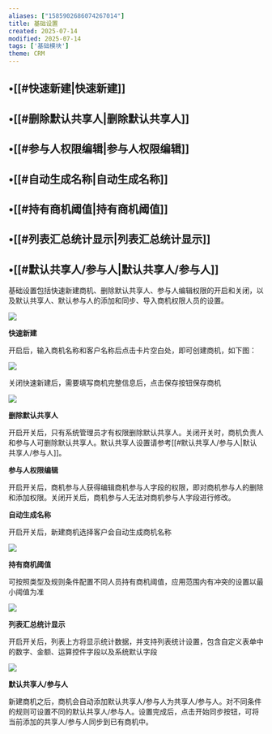 ```yaml
---
aliases: ["1585902686074267014"]
title: 基础设置
created: 2025-07-14
modified: 2025-07-14
tags: ['基础模块']
theme: CRM
---
```


## •[[#快速新建|快速新建]]

## •[[#删除默认共享人|删除默认共享人]]

## •[[#参与人权限编辑|参与人权限编辑]]

## •[[#自动生成名称|自动生成名称]]

## •[[#持有商机阈值|持有商机阈值]]

## •[[#列表汇总统计显示|列表汇总统计显示]]

## •[[#默认共享人/参与人|默认共享人/参与人]]

基础设置包括快速新建商机、删除默认共享人、参与人编辑权限的开启和关闭，以及默认共享人、默认参与人的添加和同步、导入商机权限人员的设置。

![](https://myhelpdoc.oss-cn-heyuan.aliyuncs.com/mdimages/7ffeabbf1bf4a0595fe368e7dc5d16a2.jpg)

**快速新建**

开启后，输入商机名称和客户名称后点击卡片空白处，即可创建商机，如下图：

![](https://myhelpdoc.oss-cn-heyuan.aliyuncs.com/mdimages/8ef392f914fc0fc327c24e7fa62cb793.jpg)

关闭快速新建后，需要填写商机完整信息后，点击保存按钮保存商机

![](https://myhelpdoc.oss-cn-heyuan.aliyuncs.com/mdimages/9a373a166f00ede03d202ffefd59a5ff.jpg)

**删除默认共享人**

开启开关后，只有系统管理员才有权限删除默认共享人。关闭开关时，商机负责人和参与人可删除默认共享人。默认共享人设置请参考[[#默认共享人/参与人|默认共享人/参与人]]。

**参与人权限编辑**

开启开关后，商机参与人获得编辑商机参与人字段的权限，即对商机参与人的删除和添加权限。关闭开关后，商机参与人无法对商机参与人字段进行修改。

**自动生成名称**

开启开关后，新建商机选择客户会自动生成商机名称

![](https://myhelpdoc.oss-cn-heyuan.aliyuncs.com/mdimages/b862d02cc15be53b8286be9ef3d96893.jpg)

**持有商机阈值**

可按照类型及规则条件配置不同人员持有商机阈值，应用范围内有冲突的设置以最小阈值为准

![](https://myhelpdoc.oss-cn-heyuan.aliyuncs.com/mdimages/2c9065d792476f8a2b2bdc827cc503c1.jpg)

**列表汇总统计显示**

开启开关后，列表上方将显示统计数据，并支持列表统计设置，包含自定义表单中的数字、金额、运算控件字段以及系统默认字段

![](https://myhelpdoc.oss-cn-heyuan.aliyuncs.com/mdimages/d54065612a0ee56318080f42220adc4a.jpg)

**默认共享人/参与人**

新建商机之后，商机会自动添加默认共享人/参与人为共享人/参与人。对不同条件的规则可设置不同的默认共享人/参与人。设置完成后，点击开始同步按钮，可将当前添加的共享人/参与人同步到已有商机中。

